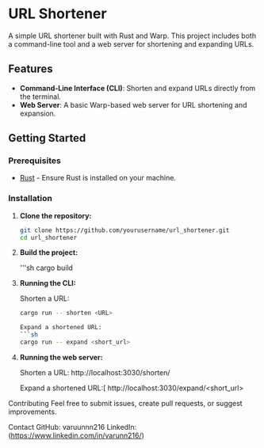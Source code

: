 # URL Shortener

A simple URL shortener built with Rust and Warp. This project includes both a command-line tool and a web server for shortening and expanding URLs.

## Features

- **Command-Line Interface (CLI)**: Shorten and expand URLs directly from the terminal.
- **Web Server**: A basic Warp-based web server for URL shortening and expansion.

## Getting Started

### Prerequisites

- [Rust](https://www.rust-lang.org/tools/install) - Ensure Rust is installed on your machine.

### Installation

1. **Clone the repository:**

   ```sh
   git clone https://github.com/yourusername/url_shortener.git
   cd url_shortener

2. **Build the project:**

   '''sh
   cargo build


3. **Running the CLI:**

   Shorten a URL:
   ```sh
   cargo run -- shorten <URL>

   Expand a shortened URL:
   ```sh
   cargo run -- expand <short_url>


4. **Running the web server:**

   Shorten a URL:
   http://localhost:3030/shorten/<URL>

   Expand a shortened URL:[
   http://localhost:3030/expand/<short_url>


Contributing
Feel free to submit issues, create pull requests, or suggest improvements.

Contact
GitHub: varuunnn216
LinkedIn: (https://www.linkedin.com/in/varunn216/)

   
